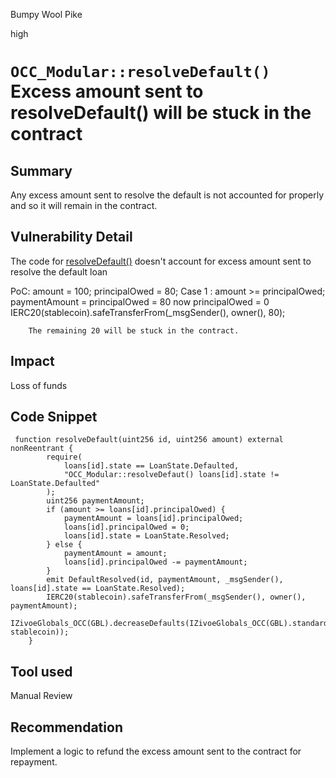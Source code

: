 Bumpy Wool Pike

high

# `OCC_Modular::resolveDefault()` Excess amount sent to resolveDefault() will be stuck in the contract

## Summary
Any excess amount sent to resolve the default is not accounted for properly and so it will remain in the contract.
## Vulnerability Detail
The code for [resolveDefault()](https://github.com/sherlock-audit/2024-03-zivoe/blob/main/zivoe-core-foundry/src/lockers/OCC/OCC_Modular.sol#L682) doesn't account for excess amount sent to resolve the default loan

PoC:
        amount = 100;
        principalOwed = 80;
        Case 1 : amount >= principalOwed;
        paymentAmount = principalOwed = 80
        now principalOwed = 0
        IERC20(stablecoin).safeTransferFrom(_msgSender(), owner(), 80);
        
        The remaining 20 will be stuck in the contract.
## Impact
Loss of funds
## Code Snippet
```solidity
 function resolveDefault(uint256 id, uint256 amount) external nonReentrant {
        require(
            loans[id].state == LoanState.Defaulted,
            "OCC_Modular::resolveDefaut() loans[id].state != LoanState.Defaulted"
        ); 
        uint256 paymentAmount;
        if (amount >= loans[id].principalOwed) {
            paymentAmount = loans[id].principalOwed;
            loans[id].principalOwed = 0;
            loans[id].state = LoanState.Resolved;
        } else {
            paymentAmount = amount;
            loans[id].principalOwed -= paymentAmount;
        }
        emit DefaultResolved(id, paymentAmount, _msgSender(), loans[id].state == LoanState.Resolved);
        IERC20(stablecoin).safeTransferFrom(_msgSender(), owner(), paymentAmount);
        IZivoeGlobals_OCC(GBL).decreaseDefaults(IZivoeGlobals_OCC(GBL).standardize(paymentAmount, stablecoin));
    }
```    


## Tool used

Manual Review

## Recommendation
Implement a logic to refund the excess amount sent to the contract for repayment.